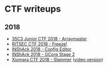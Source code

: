 # CTF writeups

## 2018
* [35C3 Junior CTF 2018 -  Arraymaster](https://www.youtube.com/watch?v=km6Doio6U5Q)
* [RITSEC CTF 2018 -  Freeze!](https://www.youtube.com/watch?v=cMhpbYx6sjc)
* [INShAck 2018 - Config Editor](https://jbzteam.github.io/inshack2018/Config_Creator)
* [INShAck 2018 - GCorp Stage 2](https://jbzteam.github.io/inshack2018/GCorp_Stage_2)
* [Xiomara CTF 2018 - Slammer](https://jbzteam.github.io/xiomaractf2018/Slammer) ([video version](https://www.youtube.com/watch?v=ODCNbM9_U4M))
